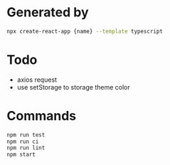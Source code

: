 # Generated by
```bash
npx create-react-app {name} --template typescript
```

# Todo 
- axios request
- use setStorage to storage theme color

# Commands
```bash
npm run test
npm run ci
npm run lint
npm start
```
